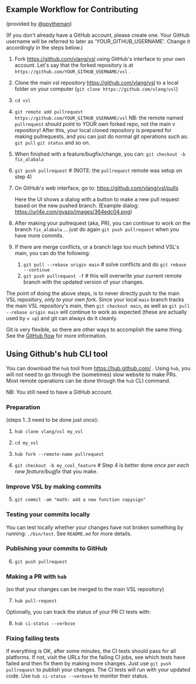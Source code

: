## Example Workflow for Contributing

(provided by [@spytheman](https://github.com/spytheman))

(If you don't already have a GitHub account, please create one. Your GitHub
username will be referred to later as 'YOUR_GITHUB_USERNAME'. Change it
accordingly in the steps below.)

1. Fork <https://github.com/vlang/vsl> using GitHub's interface to your own account.
   Let's say that the forked repository is at
   `https://github.com/YOUR_GITHUB_USERNAME/vsl` .
2. Clone the main vsl repository <https://github.com/vlang/vsl> to a local folder on
   your computer (`git clone https://github.com/vlang/vsl`)
3. `cd vsl`
4. `git remote add pullrequest https://github.com/YOUR_GITHUB_USERNAME/vsl`
   NB: the remote named `pullrequest` should point to YOUR own forked repo, not the
   main v repository! After this, your local cloned repository is prepared for
   making pullrequests, and you can just do normal git operations such as:
   `git pull` `git status` and so on.

5. When finished with a feature/bugfix/change, you can:
   `git checkout -b fix_alabala`
6. `git push pullrequest` # (NOTE: the `pullrequest` remote was setup on step 4)
7. On GitHub's web interface, go to: <https://github.com/vlang/vsl/pulls>

   Here the UI shows a dialog with a button to make a new pull request based on
   the new pushed branch.
   (Example dialog: <https://url4e.com/gyazo/images/364edc04.png>)

8. After making your pullrequest (aka, PR), you can continue to work on the
   branch `fix_alabala` ... just do again `git push pullrequest` when you have more
   commits.

9. If there are merge conflicts, or a branch lags too much behind VSL's main,
   you can do the following:

   1. `git pull --rebase origin main` # solve conflicts and do
      `git rebase --continue`
   2. `git push pullrequest -f` # this will overwrite your current remote branch
      with the updated version of your changes.

The point of doing the above steps, is to never directly push to the main VSL
repository, _only to your own fork_. Since your local `main` branch tracks the
main VSL repository's main, then `git checkout main`, as well as
`git pull --rebase origin main` will continue to work as expected
(these are actually used by `v up`) and git can always do it cleanly.

Git is very flexible, so there are other ways to accomplish the same thing.
See the [GitHub flow](https://guides.github.com/introduction/git-handbook/#github)
for more information.

## Using Github's hub CLI tool

You can download the `hub` tool from <https://hub.github.com/> . Using
`hub`, you will not need to go through the (sometimes) slow website
to make PRs. Most remote operations can be done through the `hub` CLI
command.

NB: You still need to have a GitHub account.

### Preparation

(steps 1..3 need to be done just _once_):

1. `hub clone vlang/vsl my_vsl`
2. `cd my_vsl`
3. `hub fork --remote-name pullrequest`

4. `git checkout -b my_cool_feature` # Step 4 is better done _once per each new
   feature/bugfix_ that you make.

### Improve VSL by making commits

5. `git commit -am "math: add a new function copysign"`

### Testing your commits locally

You can test locally whether your changes have not broken something by
running: `./bin/test`. See `README.md` for more details.

### Publishing your commits to GitHub

6. `git push pullrequest`

### Making a PR with `hub`

(so that your changes can be merged to the main VSL repository)

7. `hub pull-request`

Optionally, you can track the status of your PR CI tests with:

8. `hub ci-status --verbose`

### Fixing failing tests

If everything is OK, after some minutes, the CI tests should pass for
all platforms. If not, visit the URLs for the failing CI jobs, see
which tests have failed and then fix them by making more changes. Just use
`git push pullrequest` to publish your changes. The CI tests will
run with your updated code. Use `hub ci-status --verbose` to monitor
their status.
